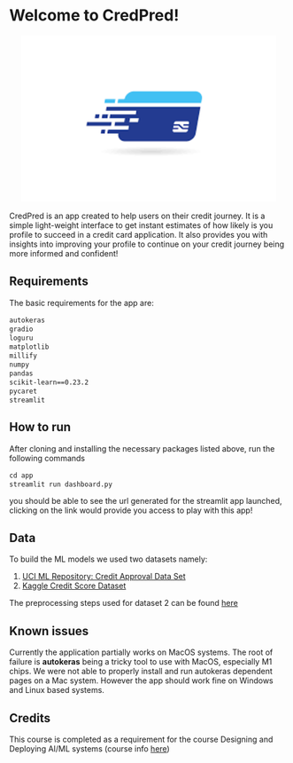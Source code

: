 # Welcome to CredPred!

<p align="center">
  <img width="460" height="300" src="credpred.png">
</p>
CredPred is an app created to help users on their credit journey. It is a simple light-weight interface to get instant estimates of how likely is you profile to succeed in a credit card application. It also provides you with insights into improving your profile to continue on your credit journey being more informed and confident!


## Requirements

The basic requirements for the app are:
```
autokeras
gradio
loguru
matplotlib
millify
numpy
pandas
scikit-learn==0.23.2
pycaret
streamlit
```

## How to run

After cloning and installing the necessary packages listed above, run the following commands
```
cd app
streamlit run dashboard.py
```
you should be able to see the url generated for the streamlit app launched, clicking on the link would provide you access to play with this app!

## Data

To build the ML models we used two datasets namely:

1. [UCI ML Repository: Credit Approval Data Set](https://archive.ics.uci.edu/ml/datasets/credit+approval)
2. [Kaggle Credit Score Dataset](https://www.kaggle.com/datasets/parisrohan/credit-score-classification)

The preprocessing steps used for dataset 2 can be found [here](https://www.kaggle.com/code/clkmuhammed/credit-score-classification-part-1-data-cleaning/notebook) 

## Known issues

Currently the application partially works on MacOS systems. The root of failure is **autokeras** being a tricky tool to use with MacOS, especially M1 chips. We were not able to properly install and run autokeras dependent pages on a Mac system. However the app should work fine on Windows and Linux based systems.

## Credits

This course is completed as a requirement for the course Designing and Deploying AI/ML systems (course info [here](https://www.coursicle.com/cmu/courses/MEG/24679/))

